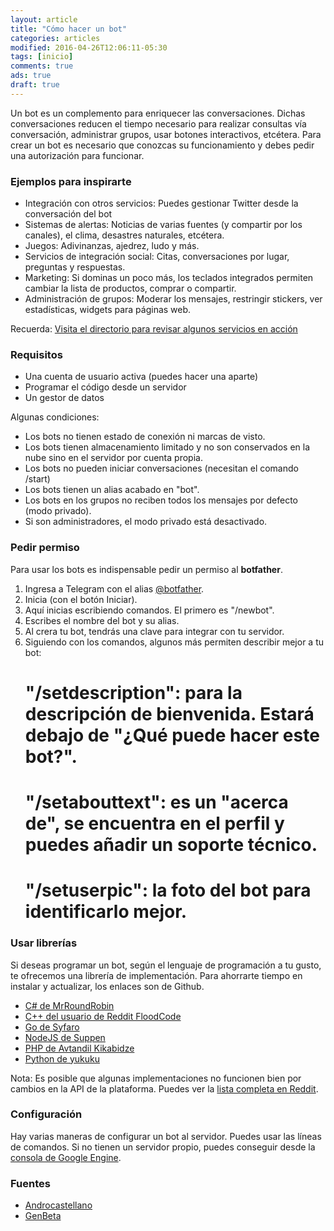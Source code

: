 ```yaml
---
layout: article
title: "Cómo hacer un bot"
categories: articles
modified: 2016-04-26T12:06:11-05:30
tags: [inicio]
comments: true
ads: true
draft: true
---
```


Un bot es un complemento para enriquecer las conversaciones. Dichas conversaciones reducen el tiempo necesario para realizar consultas vía conversación, administrar grupos, usar botones interactivos, etcétera.
Para crear un bot es necesario que conozcas su funcionamiento y debes pedir una autorización para funcionar.

### Ejemplos para inspirarte

* Integración con otros servicios: Puedes gestionar Twitter desde la conversación del bot
* Sistemas de alertas: Noticias de varias fuentes (y compartir por los canales), el clima, desastres naturales, etcétera.
* Juegos: Adivinanzas, ajedrez, ludo y más. 
* Servicios de integración social: Citas, conversaciones por lugar, preguntas y respuestas.
* Marketing: Si dominas un poco más, los teclados integrados permiten cambiar la lista de productos, comprar o compartir.
* Administración de grupos: Moderar los mensajes, restringir stickers, ver estadísticas, widgets para páginas web.

Recuerda: [Visita el directorio para revisar algunos servicios en acción](http://niaj-scio.github.io/directorio)

### Requisitos

* Una cuenta de usuario activa (puedes hacer una aparte)
* Programar el código desde un servidor
* Un gestor de datos

Algunas condiciones:

* Los bots no tienen estado de conexión ni marcas de visto.
* Los bots tienen almacenamiento limitado y no son conservados en la nube sino en el servidor por cuenta propia.
* Los bots no pueden iniciar conversaciones (necesitan el comando /start)
* Los bots tienen un alias acabado en "bot".
* Los bots en los grupos no reciben todos los mensajes por defecto (modo privado).
* Si son administradores, el modo privado está desactivado.

### Pedir permiso

Para usar los bots es indispensable pedir un permiso al **botfather**.

1. Ingresa a Telegram con el alias [@botfather](http://telegram.me/botfather).
2. Inicia (con el botón Iniciar).
3. Aquí inicias escribiendo comandos. El primero es "/newbot".
4. Escribes el nombre del bot y su alias.
5. Al crera tu bot, tendrás una clave para integrar con tu servidor.
6. Siguiendo con los comandos, algunos más permiten describir mejor a tu bot:
	# "/setdescription": para la descripción de bienvenida. Estará debajo de "¿Qué puede hacer este bot?".
	# "/setabouttext": es un "acerca de", se encuentra en el perfil y puedes añadir un soporte técnico.
	# "/setuserpic": la foto del bot para identificarlo mejor.

### Usar librerías

Si deseas programar un bot, según el lenguaje de programación a tu gusto, te ofrecemos una librería de implementación. Para ahorrarte tiempo en instalar y actualizar, los enlaces son de Github.

* [C# de MrRoundRobin](https://github.com/MrRoundRobin/telegram.bot)
* [C++ del usuario de Reddit FloodCode](https://github.com/reo7sp/tgbot-cpp/issues) 
* [Go de Syfaro](https://github.com/go-telegram-bot-api/telegram-bot-api)
* [NodeJS de Suppen](https://github.com/Suppen/Telegram-API-wrapper-for-JS)
* [PHP de Avtandil Kikabidze](https://github.com/akalongman/php-telegram-bot)
* [Python de yukuku](https://github.com/yukuku/telebot)

Nota: Es posible que algunas implementaciones no funcionen bien por cambios en la API de la plataforma. Puedes ver la [lista completa en Reddit](https://www.reddit.com/r/TelegramBots/comments/3bsec7/unofficial_collection_of_api_wrappers/).

### Configuración

Hay varias maneras de configurar un bot al servidor. Puedes usar las líneas de comandos. Si no tienen un servidor propio, puedes conseguir desde la [consola de Google Engine](https://console.developers.google.com/project).

### Fuentes

* [Androcastellano](http://androcastellano.com/telegram-3-0-anade-bots-crea-el-tuyo-con-nuestro-tutorial/)
* [GenBeta](http://www.genbetadev.com/desarrollo-aplicaciones-moviles/creando-un-bot-con-el-api-de-telegram-i)